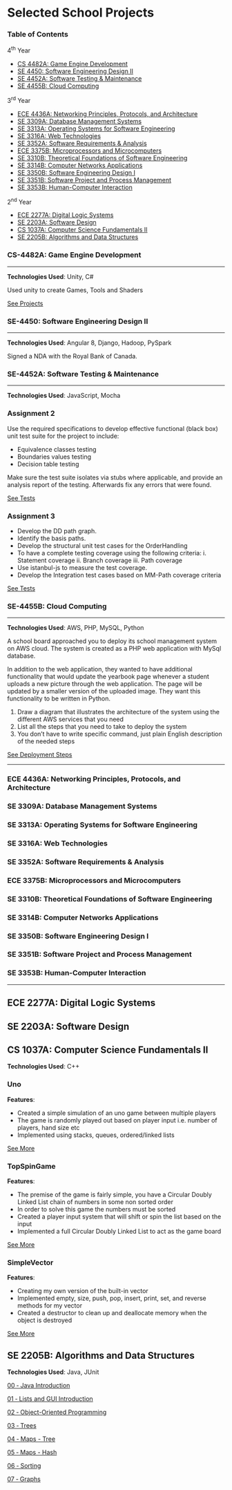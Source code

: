 # Selected School Projects
### Table of Contents
4<sup>th</sup> Year
* [CS 4482A: Game Engine Development](#CS-4482A:-Game-Engine-Development)
* [SE 4450: Software Engineering Design II](#SE-4450:-Software-Engineering-Design-II)
* [SE 4452A: Software Testing & Maintenance](#SE-4452A:-Software-Testing-&-Maintenance)
* [SE 4455B: Cloud Computing](#SE-4455B:-Cloud-Computing)

3<sup>rd</sup> Year
* [ECE 4436A: Networking Principles, Protocols, and Architecture](#ECE-4436A:-Networking-Principles,-Protocols,-and-Architecture)
* [SE 3309A: Database Management Systems](#SE-3309A:-Database-Management-Systems)
* [SE 3313A: Operating Systems for Software Engineering](#SE-3313A:-Operating-Systems-for-Software-Engineering)
* [SE 3316A: Web Technologies](#SE-3316A:-Web-Technologies)
* [SE 3352A: Software Requirements & Analysis](#SE-3352A:-Software-Requirements-&-Analysis)
* [ECE 3375B: Microprocessors and Microcomputers](#ECE-3375B:-Microprocessors-and-Microcomputers)
* [SE 3310B: Theoretical Foundations of Software Engineering](#SE-3310B:-Theoretical-Foundations-of-Software-Engineering)
* [SE 3314B: Computer Networks Applications](#SE-3314B:-Computer-Networks-Applications)
* [SE 3350B: Software Engineering Design I](#SE-3350B:-Software-Engineering-Design-I)
* [SE 3351B: Software Project and Process Management](#SE-3351B:-Software-Project-and-Process-Management)
* [SE 3353B: Human-Computer Interaction](#SE-3353B:-Human-Computer-Interaction)

2<sup>nd</sup> Year
* [ECE 2277A: Digital Logic Systems](#ECE-2277A:-Digital-Logic-Systems)
* [SE 2203A: Software Design](#SE-2203A:-Software-Design)
* [CS 1037A: Computer Science Fundamentals II](https://github.com/JedraPeake/Software-Engineering-Projects#cs-1037a-computer-science-fundamentals-ii)
* [SE 2205B: Algorithms and Data Structures](#SE-2205B:-Algorithms-and-Data-Structures)

### CS-4482A: Game Engine Development
----
**Technologies Used**: Unity, C#

Used unity to create Games, Tools and Shaders

[See Projects](https://github.com/JedraPeake/Game-Engine-Development#cs4482)

### SE-4450: Software Engineering Design II
----
**Technologies Used**: Angular 8, Django, Hadoop, PySpark

Signed a NDA with the Royal Bank of Canada.

### SE-4452A: Software Testing & Maintenance
----
**Technologies Used**: JavaScript, Mocha
### **Assignment 2**
Use the required specifications to develop effective functional (black box) unit test suite for the project to include:
- Equivalence classes testing
- Boundaries values testing
- Decision table testing

Make sure the test suite isolates via stubs where applicable, and provide an analysis report of the testing. Afterwards fix any errors that were found.

[See Tests](https://github.com/JedraPeake/Software-Engineering-Projects/blob/master/4452a/jpeake2Ass2)

### **Assignment 3**
- Develop the DD path graph.
- Identify the basis paths.
- Develop the structural unit test cases for the OrderHandling 
- To have a complete testing coverage using the following criteria:
i. Statement coverage
ii. Branch coverage
iii. Path coverage
- Use istanbul-js to measure the test coverage.
- Develop the Integration test cases based on MM-Path coverage criteria

[See Tests](https://github.com/JedraPeake/Software-Engineering-Projects/blob/master/4452a/jpeake2Ass3)

### SE-4455B: Cloud Computing
----
**Technologies Used**: AWS, PHP, MySQL, Python

A school board approached you to deploy its school management system on AWS cloud. The system is created as a PHP web application with MySql database.

In addition to the web application, they wanted to have additional functionality that would update the yearbook page whenever a student uploads a new picture through the web application. The page will be updated by a smaller version of the uploaded image. They want this functionality to be written in Python.

1. Draw a diagram that illustrates the architecture of the system using the different AWS services that you need
2. List all the steps that you need to take to deploy the system
3. You don’t have to write specific command, just plain English description of the needed steps

[See Deployment Steps](https://github.com/JedraPeake/Software-Engineering-Projects/blob/master/4455b/se445b_final_case.pdf)




-----------
### ECE 4436A: Networking Principles, Protocols, and Architecture
### SE 3309A: Database Management Systems
### SE 3313A: Operating Systems for Software Engineering
### SE 3316A: Web Technologies
### SE 3352A: Software Requirements & Analysis
### ECE 3375B: Microprocessors and Microcomputers
### SE 3310B: Theoretical Foundations of Software Engineering
### SE 3314B: Computer Networks Applications
### SE 3350B: Software Engineering Design I
### SE 3351B: Software Project and Process Management
### SE 3353B: Human-Computer Interaction
-----------
## ECE 2277A: Digital Logic Systems
## SE 2203A: Software Design
## CS 1037A: Computer Science Fundamentals II
**Technologies Used**: C++

### **Uno**
**Features**:
- Created a simple simulation of an uno game between multiple players
- The game is randomly played out based on player input i.e. number of players, hand size etc
- Implemented using stacks, queues, ordered/linked lists

[See More](https://github.com/JedraPeake/Uno)

### **TopSpinGame**
**Features**:
- The premise of the game is fairly simple, you have a Circular Doubly Linked List chain of numbers in some non sorted order 
- In order to solve this game the numbers must be sorted
- Created a player input system that will shift or spin the list based on the input
- Implemented a full Circular Doubly Linked List to act as the game board

[See More](https://github.com/JedraPeake/TopSpinGame)

### **SimpleVector**
**Features**:
- Creating my own version of the built-in vector
- Implemented empty, size, push, pop, insert, print, set, and reverse methods for my vector
- Created a destructor to clean up and deallocate memory when the object is destroyed

[See More](https://github.com/JedraPeake/SimpleVector)

## SE 2205B: Algorithms and Data Structures
**Technologies Used**: Java, JUnit

[00 ‐ Java Introduction](https://github.com/JedraPeake/lab-00-java-introduction-JedraPeake)

[01 ‐ Lists and GUI Introduction](https://github.com/JedraPeake/lab-01-lists-gui-introduction-JedraPeake)

[02 ‐ Object-Oriented Programming](https://github.com/JedraPeake/lab-02-object-oriented-programming-JedraPeake)

[03 ‐ Trees](https://github.com/JedraPeake/lab-3-trees-JedraPeake)

[04 ‐ Maps - Tree](https://github.com/JedraPeake/lab-4-maps-tree-JedraPeake)

[05 ‐ Maps - Hash](https://github.com/JedraPeake/lab-5-maps-hashing-JedraPeake)

[06 ‐ Sorting](https://github.com/JedraPeake/lab-6-sorting-JedraPeake)

[07 ‐ Graphs](https://github.com/JedraPeake/lab-7-graphs-JedraPeake)